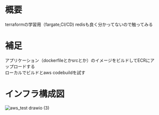 # 概要
terraformの学習用（fargate,CI/CD)
redisも良く分かってないので触ってみる

# 補足
アプリケーション（dockerfileとかsrcとか）のイメージをビルドしてECRにアップロードする  
ローカルでビルドとaws codebuildを試す

# インフラ構成図
![aws_test drawio (3)](https://github.com/gzhhggg/terraform_aws_ecs/assets/93046615/20b28745-dd4c-48c9-96f0-eab1a9a29d9d)
